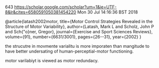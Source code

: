 643
https://scholar.google.com/scholar?um=1&ie=UTF-8&lr&cites=6580591050381454220
Mon 30 Jul 14:16:36 BST 2018


@article{latash2002motor,
  title={Motor Control Strategies Revealed in the Structure of Motor Variability},
  author={Latash, Mark L and Scholz, John P and Sch{\"o}ner, Gregor},
  journal={Exercise and Sport Sciences Reviews},
  volume={91},
  number={6631/3001},
  pages={26--31},
  year={2002}
}



the strucutre in movmente varialitu is more imporaten than mangitude 
to have better undersating of human-perceptial-motor functioning.



motor varilabiyt is viewed as motor redundacy.


